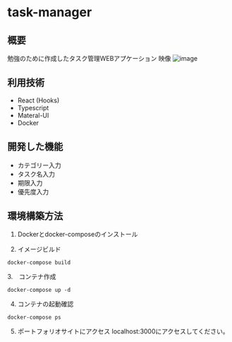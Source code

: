 # task-manager
## 概要
勉強のために作成したタスク管理WEBアプケーション
映像
![image](https://user-images.githubusercontent.com/49901874/118800792-4337a180-b8db-11eb-8f51-536abb0b26a9.png)
## 利用技術
- React (Hooks)
- Typescript
- Materal-UI
- Docker

## 開発した機能
- カテゴリー入力
- タスク名入力
- 期限入力
- 優先度入力

## 環境構築方法
1. Dockerとdocker-composeのインストール

2. イメージビルド
```
docker-compose build
```

3.　コンテナ作成
```
docker-compose up -d
```
4. コンテナの起動確認
```
docker-compose ps
```

5. ポートフォリオサイトにアクセス
localhost:3000にアクセスしてください。

